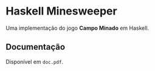 # Haskell Minesweeper

Uma implementação do jogo **Campo Minado** em Haskell.

## Documentação

Disponível em `doc.pdf`.
